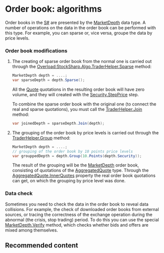 # Order book: algorithms

Order books in the [S\#](StockSharpAbout.md) are presented by the [MarketDepth](xref:StockSharp.BusinessEntities.MarketDepth) data type. A number of operations on the data in the order book can be performed with this type. For example, you can sparse or, vice versa, groupe the data by price levels. 

### Order book modifications

1. The creating of sparse order book from the normal one is carried out through the [Overload:StockSharp.Algo.TraderHelper.Sparse](xref:Overload:StockSharp.Algo.TraderHelper.Sparse) method: 

   ```cs
   MarketDepth depth = ....;
   var sparseDepth = depth.Sparse();
   ```

   All the [Quote](xref:StockSharp.BusinessEntities.Quote) quotations in the resulting order book will have zero volume, and they will created with the [Security.StepPrice](xref:StockSharp.BusinessEntities.Security.StepPrice) step. 

   To combine the sparse order book with the original one (to connect the real and sparse quotations), you must call the [TraderHelper.Join](xref:StockSharp.Algo.TraderHelper.Join) method: 

   ```cs
   var joinedDepth = sparseDepth.Join(depth);
   ```
2. The grouping of the order book by price levels is carried out through the [TraderHelper.Group](xref:StockSharp.Algo.TraderHelper.Group) method: 

   ```cs
   MarketDepth depth = ....;
   // grouping of the order book by 10 points price levels
   var grouppedDepth = depth.Group(10.Points(depth.Security));
   ```

   The result of the grouping will be the [MarketDepth](xref:StockSharp.BusinessEntities.MarketDepth) order book, consisting of quotations of the [AggregatedQuote](xref:StockSharp.BusinessEntities.AggregatedQuote) type. Through the [AggregatedQuote.InnerQuotes](xref:StockSharp.BusinessEntities.AggregatedQuote.InnerQuotes) property the real order book quotations can get, on which the grouping by price level was done. 

### Data check

Sometimes you need to check the data in the order book to reveal data collisions. For example, the check of downloaded order books from external sources, or tracing the correctness of the exchange operation during the abnormal (the crisis, stop trading) period. To do this you can use the special [MarketDepth.Verify](xref:StockSharp.BusinessEntities.MarketDepth.Verify) method, which checks whether bids and offers are mixed among themselves. 

## Recommended content

